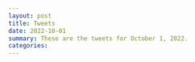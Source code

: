 ```yaml
---
layout: post
title: Tweets
date: 2022-10-01
summary: These are the tweets for October 1, 2022.
categories:
---
```


